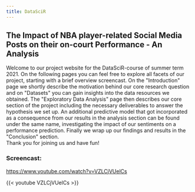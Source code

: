 ```yaml
---
title: DataSciR
---
```


## The Impact of NBA player-related Social Media Posts on their on-court Performance - An Analysis
Welcome to our project website for the DataSciR-course of summer term 2021. On the following pages you can feel free to explore all facets of our project, starting with a brief overview screencast. On the "Introduction" page we shortly describe the motivation behind our core research question and on "Datasets" you can gain insights into the data resources we obtained. The "Exploratory Data Analysis" page then describes our core section of the project including the necessary deliverables to answer the hypothesis we set up. An additional predictive model that got incorporated as a consequence from our results in the analysis section can be found under the same name, investigating the impact of our sentiments on a performance prediction. Finally we wrap up our findings and results in the "Conclusion" section.
<br> Thank you for joining us and have fun!
### Screencast:
https://www.youtube.com/watch?v=VZLCjVUelCs

{{< youtube VZLCjVUelCs >}}

